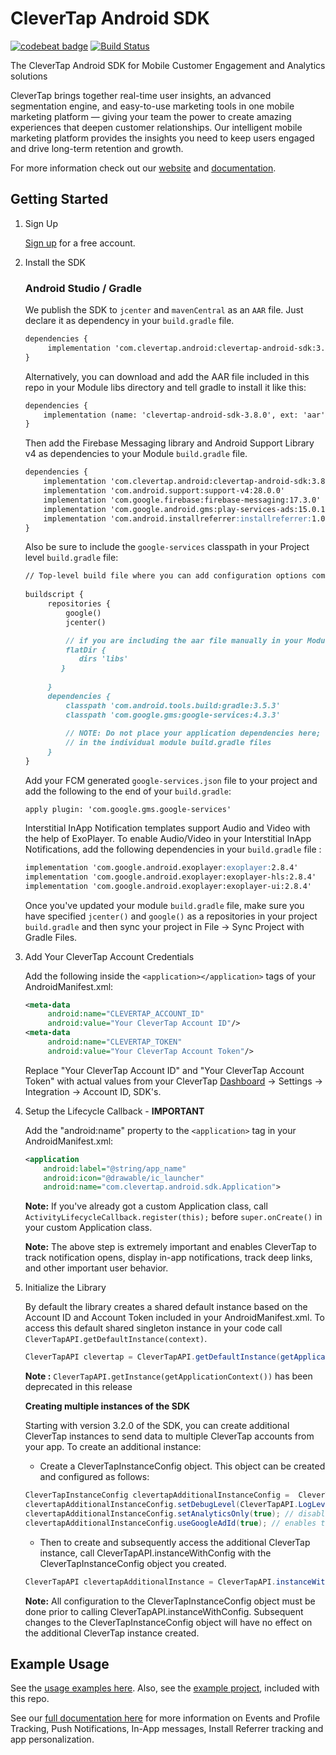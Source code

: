 # CleverTap Android SDK

[![codebeat badge](https://codebeat.co/badges/dc032268-36c5-46bd-adbe-afbd619a5657)](https://codebeat.co/projects/github-com-ygit-clevertap-android-sdk-master)
[![Build Status](https://app.bitrise.io/app/20e7b011d3f3e614/status.svg?token=Z7UxOgKR8-j8--mLXJfyFA)](https://app.bitrise.io/app/20e7b011d3f3e614)

The CleverTap Android SDK for Mobile Customer Engagement and Analytics solutions 

CleverTap brings together real-time user insights, an advanced segmentation engine, and easy-to-use marketing tools in one mobile marketing platform — giving your team the power to create amazing experiences that deepen customer relationships. Our intelligent mobile marketing platform provides the insights you need to keep users engaged and drive long-term retention and growth.

For more information check out our [website](https://clevertap.com "CleverTap") and [documentation](https://developer.clevertap.com/docs/ "CleverTap Technical Documentation").

## Getting Started

1. Sign Up

    [Sign up](https://clevertap.com/sign-up) for a free account.  

2.  Install the SDK
    ### Android Studio / Gradle

    We publish the SDK to `jcenter` and `mavenCentral` as an `AAR` file. Just declare it as dependency in your `build.gradle` file.

    ```markdown
    dependencies {      
         implementation 'com.clevertap.android:clevertap-android-sdk:3.8.0'
    }
    ```

    Alternatively, you can download and add the AAR file included in this repo in your Module libs directory and tell gradle to install it like this:

    ```markdown
    dependencies {      
        implementation (name: 'clevertap-android-sdk-3.8.0', ext: 'aar')
    }
    ```

    Then add the Firebase Messaging library and Android Support Library v4 as dependencies to your Module `build.gradle` file.

     ```markdown
     dependencies {      
         implementation 'com.clevertap.android:clevertap-android-sdk:3.8.0'
         implementation 'com.android.support:support-v4:28.0.0'
         implementation 'com.google.firebase:firebase-messaging:17.3.0'
         implementation 'com.google.android.gms:play-services-ads:15.0.1' // Required only if you enable Google ADID collection in the SDK (turned off by default).
         implementation 'com.android.installreferrer:installreferrer:1.0' // Mandatory for v3.6.4 and above
     }
    ```

    Also be sure to include the `google-services` classpath in your Project level `build.gradle` file:

    ```markdown
    // Top-level build file where you can add configuration options common to all sub-projects/modules.         
        
    buildscript {       
         repositories {      
             google()
             jcenter()       

             // if you are including the aar file manually in your Module libs directory add this:
             flatDir {
                dirs 'libs'
            }
        
         }       
         dependencies {      
             classpath 'com.android.tools.build:gradle:3.5.3' 
             classpath 'com.google.gms:google-services:4.3.3'        
        
             // NOTE: Do not place your application dependencies here; they belong       
             // in the individual module build.gradle files      
         }       
    }
    ```

    Add your FCM generated `google-services.json` file to your project and add the following to the end of your `build.gradle`:

    `apply plugin: 'com.google.gms.google-services'`
    
    Interstitial InApp Notification templates support Audio and Video with the help of ExoPlayer. To enable Audio/Video in your Interstitial InApp Notifications, add the following dependencies in your `build.gradle` file :
    
    ```markdown
    implementation 'com.google.android.exoplayer:exoplayer:2.8.4'
    implementation 'com.google.android.exoplayer:exoplayer-hls:2.8.4'
    implementation 'com.google.android.exoplayer:exoplayer-ui:2.8.4'
    ```  

    Once you've updated your module `build.gradle` file, make sure you have specified `jcenter()` and `google()` as a repositories in your project `build.gradle` and then sync your project in File -> Sync Project with Gradle Files.

3. Add Your CleverTap Account Credentials
    
   Add the following inside the `<application></application>` tags of your AndroidManifest.xml:
   
   ```xml
   <meta-data  
        android:name="CLEVERTAP_ACCOUNT_ID"  
        android:value="Your CleverTap Account ID"/>  
   <meta-data  
        android:name="CLEVERTAP_TOKEN"  
        android:value="Your CleverTap Account Token"/>
   ```

   Replace "Your CleverTap Account ID" and "Your CleverTap Account Token" with actual values from your CleverTap [Dashboard](https://dashboard.clevertap.com) -> Settings -> Integration -> Account ID, SDK's.

4. Setup the Lifecycle Callback - **IMPORTANT**

    Add the "android:name" property to the `<application>` tag in your AndroidManifest.xml:
    
    ```xml
    <application
        android:label="@string/app_name"
        android:icon="@drawable/ic_launcher"
        android:name="com.clevertap.android.sdk.Application">
    ```
    
    **Note:** If you've already got a custom Application class, call `ActivityLifecycleCallback.register(this);` before `super.onCreate()` in your custom Application class.
    
    **Note:** The above step is extremely important and enables CleverTap to track notification opens, display in-app notifications, track deep links, and other important user behavior.
    
5.  Initialize the Library

    By default the library creates a shared default instance based on the Account ID and Account Token included in your AndroidManifest.xml.   To access this default shared singleton instance in your code call `CleverTapAPI.getDefaultInstance(context)`.

     ```java
    CleverTapAPI clevertap = CleverTapAPI.getDefaultInstance(getApplicationContext());
    ```
    **Note :** `CleverTapAPI.getInstance(getApplicationContext())` has been deprecated in this release
    
    **Creating multiple instances of the SDK**
    
    Starting with version 3.2.0 of the SDK, you can create additional CleverTap instances to send data to multiple CleverTap accounts from your app.  To create an additional instance:
    
    * Create a CleverTapInstanceConfig object. This object can be created and configured as follows:
    
    ```java
    CleverTapInstanceConfig clevertapAdditionalInstanceConfig =  CleverTapInstanceConfig.createInstance(context, "ADDITIONAL_CLEVERTAP_ACCOUNT_ID", "ADDITIONAL_CLEVERTAP_ACCOUNT_TOKEN");
    clevertapAdditionalInstanceConfig.setDebugLevel(CleverTapAPI.LogLevel.DEBUG); // default is CleverTapAPI.LogLevel.INFO
    clevertapAdditionalInstanceConfig.setAnalyticsOnly(true); // disables the user engagement features of the instance, default is false
    clevertapAdditionalInstanceConfig.useGoogleAdId(true); // enables the collection of the Google ADID by the instance, default is false
    ```

    * Then to create and subsequently access the additional CleverTap instance, call CleverTapAPI.instanceWithConfig with the CleverTapInstanceConfig object you created. 

    ```java
    CleverTapAPI clevertapAdditionalInstance = CleverTapAPI.instanceWithConfig(clevertapAdditionalInstanceConfig);
    ```

    **Note:**  All configuration to the CleverTapInstanceConfig object must be done prior to calling CleverTapAPI.instanceWithConfig.  Subsequent changes to the CleverTapInstanceConfig object will have no effect on the additional CleverTap instance created.
    
## Example Usage   
See the [usage examples here](https://github.com/CleverTap/clevertap-android-sdk/blob/master/EXAMPLES.md). Also, see the [example project](https://github.com/CleverTap/clevertap-android-sdk/tree/master/AndroidStarter), included with this repo. 

See our [full documentation here](https://developer.clevertap.com/docs/android) for more information on Events and Profile Tracking, Push Notifications, In-App messages, Install Referrer tracking and app personalization.
